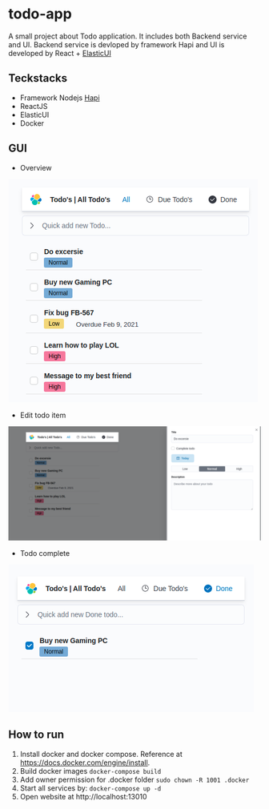 # todo-app
A small project about Todo application. It includes both Backend service and UI. Backend service is devloped by framework Hapi and UI is developed by React + [ElasticUI](https://elastic.github.io/eui/)

## Teckstacks
+ Framework Nodejs [Hapi](https://hapi.dev/)
+ ReactJS
+ ElasticUI
+ Docker

## GUI
+ Overview

![Overview](doc/pic1.png)

+ Edit todo item

![Edit](doc/pic2.png)

+ Todo complete

![Completed](doc/pic3.png)

## How to run
1. Install docker and docker compose. Reference at https://docs.docker.com/engine/install.
2. Build docker images `docker-compose build`
3. Add owner permission for .docker folder `sudo chown -R 1001 .docker`
4. Start all services by: `docker-compose up -d`
5. Open website at http://localhost:13010

